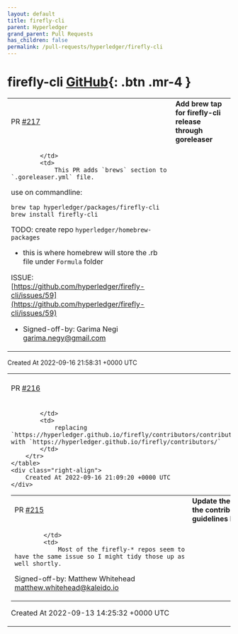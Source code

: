 ```yaml
---
layout: default
title: firefly-cli
parent: Hyperledger
grand_parent: Pull Requests
has_children: false
permalink: /pull-requests/hyperledger/firefly-cli
---
```


# firefly-cli <span class="fs-3 right-align">[GitHub](https://github.com/hyperledger/firefly-cli){: .btn .mr-4 }</span>


<div>
    <table>
        <tr>
            <td>
                PR <a href="https://github.com/hyperledger/firefly-cli/pull/217" class=".btn">#217</a>
            </td>
            <td>
                <b>
                    Add brew tap for firefly-cli release through goreleaser
                </b>
            </td>
        </tr>
        <tr>
            <td>
                
            </td>
            <td>
                This PR adds `brews` section to `.goreleaser.yml` file.

use on commandline:
```
brew tap hyperledger/packages/firefly-cli
brew install firefly-cli
```

TODO: create repo `hyperledger/homebrew-packages`
- this is where homebrew will store the .rb file under `Formula` folder

ISSUE: [https://github.com/hyperledger/firefly-cli/issues/59](https://github.com/hyperledger/firefly-cli/issues/59)

- Signed-off-by: Garima Negi <garima.negy@gmail.com>
            </td>
        </tr>
    </table>
    <div class="right-align">
        Created At 2022-09-16 21:58:31 +0000 UTC
    </div>
</div>

<div>
    <table>
        <tr>
            <td>
                PR <a href="https://github.com/hyperledger/firefly-cli/pull/216" class=".btn">#216</a>
            </td>
            <td>
                <b>
                    Fix link to contributor's guide
                </b>
            </td>
        </tr>
        <tr>
            <td>
                
            </td>
            <td>
                replacing `https://hyperledger.github.io/firefly/contributors/contributors.html` with `https://hyperledger.github.io/firefly/contributors/`
            </td>
        </tr>
    </table>
    <div class="right-align">
        Created At 2022-09-16 21:09:20 +0000 UTC
    </div>
</div>

<div>
    <table>
        <tr>
            <td>
                PR <a href="https://github.com/hyperledger/firefly-cli/pull/215" class=".btn">#215</a>
            </td>
            <td>
                <b>
                    Update the link to the contributor guidelines html
                </b>
            </td>
        </tr>
        <tr>
            <td>
                
            </td>
            <td>
                Most of the firefly-* repos seem to have the same issue so I might tidy those up as well shortly.

Signed-off-by: Matthew Whitehead <matthew.whitehead@kaleido.io>
            </td>
        </tr>
    </table>
    <div class="right-align">
        Created At 2022-09-13 14:25:32 +0000 UTC
    </div>
</div>


